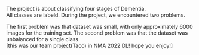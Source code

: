 The project is about classifying four stages of Dementia.\
All classes are labeld.
During the project, we encountered two problems.

The first problem was that dataset was small, with only approximately 6000 images for the training set.
The second problem was that the dataset was unbalanced for a single class.\
[this was our team project(Taco) in NMA 2022 DL! hope you enjoy!]
